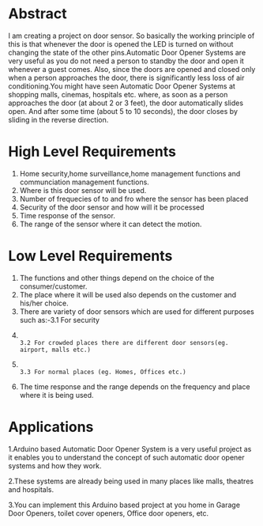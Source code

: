 # Abstract
I am creating a project on door sensor. So basically the working principle of this is that whenever the door is opened the LED is turned on without changing the state of the other pins.Automatic Door Opener Systems are very useful as you do not need a person to standby the door and open it whenever a guest comes. Also, since the doors are opened and closed only when a person approaches the door, there is significantly less loss of air conditioning.You might have seen Automatic Door Opener Systems at shopping malls, cinemas, hospitals etc. where, as soon as a person approaches the door (at about 2 or 3 feet), the door automatically slides open. And after some time (about 5 to 10 seconds), the door closes by sliding in the reverse direction.

# High Level Requirements
1. Home security,home surveillance,home management functions and communciation management functions.
2. Where is this door sensor will be used.
3. Number of frequecies of to and fro where the sensor has been placed
4. Security of the door sensor and how will it be processed
5. Time response of the sensor.
6. The range of the sensor where it can detect the motion.

# Low Level Requirements
1. The functions and other things depend on the choice of the consumer/customer.
2. The place where it will be used also depends on the customer and his/her choice.
3. There are variety of door sensors which are used for different purposes such as:-3.1 For security
4.                                                                                  3.2 For crowded places there are different door sensors(eg. airport, malls etc.)
5.                                                                                  3.3 For normal places (eg. Homes, Offices etc.)
6.  The time response and the range depends on the frequency and place where it is being used.

# Applications
1.Arduino based Automatic Door Opener System is a very useful project as it enables you to understand the concept of such automatic door opener systems and how they work.

2.These systems are already being used in many places like malls, theatres and hospitals.

3.You can implement this Arduino based project at you home in Garage Door Openers, toilet cover openers, Office door openers, etc.  

